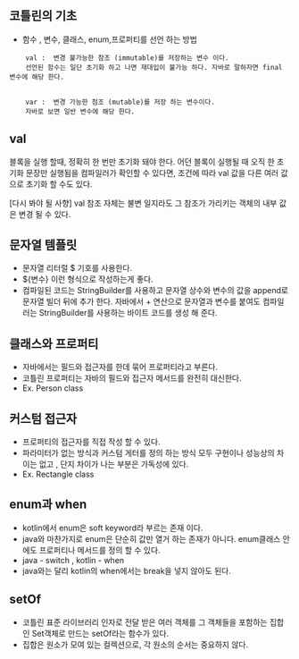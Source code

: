 ## 코틀린의 기초

- 함수 , 변수, 클래스, enum,프로퍼티를 선언 하는 방법
```
    val :  변경 불가능한 참조 (immutable)를 저장하는 변수 이다. 
    선언된 함수는 일단 초기화 하고 나면 재대입이 불가능 하다. 자바로 말하자면 final 변수에 해당 한다. 
   
    
    var :  변경 가능한 첨조 (mutable)를 저장 하는 변수이다. 
    자바로 보면 일반 변수에 해당 한다.   
```

## val 
블록을 실행 할때, 정확히 한 번만 초기화 돼야 한다. 
어던 블록이 실행될 때 오직 한 초기화 문장만 실행됨을 컴파일러가 확인할 수 있다면, 조건에 따라 val 값을
다른 여러 값으로 초기화 할 수도 있다. 

[다시 봐야 될 사향]
val 참조 자체는 불변 일지라도 그 참조가 가리키는 객체의 내부 값은 변경 될 수 있다. 

## 문자열 템플릿

- 문자열 리터럴 $ 기호를 사용한다. 
- ${변수} 이런 형식으로 작성하는게 좋다. 
- 컴파일된 코드는 StringBuilder를 사용하고 문자열 상수와 변수의 값을
append로 문자열 빌더 뒤에 추가 한다. 자바에서 + 연산으로 문자열과 변수를 
붙여도 컴파일러는 StringBuilder를 사용하는 바이트 코드를 생성 해 준다. 


## 클래스와 프로퍼티

- 자바에서는 필드와 접근자를 한데 묶어 프로퍼티라고 부른다. 
- 코틀린 프로퍼티는 자바의 필드와 접근자 메서드를 완전히 대신한다.
- Ex. Person class

## 커스텀 접근자

- 프로퍼티의 접근자를 직접 작성 할 수 있다. 
- 파라미터가 없는 방식과 커스텀 게터를 정의 하는 방식 모두 구현이나 성능상의 
  차이는 없고 , 단지 차이가 나는 부분은 가독성에 있다. 
- Ex. Rectangle class

## enum과 when 
-  kotlin에서 enum은  soft keyword라 부르는 존재 이다. 
-  java와 마찬가지로 enum은 단순히 값만 열거 하는 존재가 아니다. enum클래스 안에도 프로퍼티나 메서드를 정의 할 수 있다.
-  java - switch  , kotlin - when 
  - java와는 달리 kotlin의 when에서는 break을 넣지 않아도 된다.

## setOf
-  코틀린 표준 라이브러리 인자로 전달 받은 여러 객체를 그 객체들을 포함하는 집합인 Set객체로 만드는 setOf라는 함수가 있다. 
-  집합은 원소가 모여 있는 컬렉션으로, 각 원소의 순서는 중요하지 않다. 
